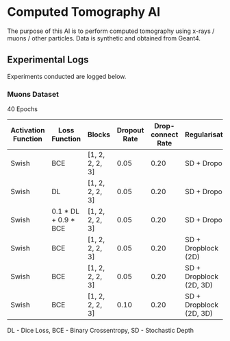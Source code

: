 # Computed Tomography AI

The purpose of this AI is to perform computed tomography using x-rays / muons / other particles. 
Data is synthetic and obtained from Geant4.

## Experimental Logs

Experiments conducted are logged below.

### Muons Dataset

40 Epochs

| Activation Function | Loss Function        | Blocks          | Dropout Rate | Drop-connect Rate | Regularisation          | Accuracy |
|---------------------|----------------------|-----------------|--------------|-------------------|-------------------------|----------|
| Swish               | BCE                  | [1, 2, 2, 2, 3] | 0.05         | 0.20              | SD + Dropout            | 93.9%    |
| Swish               | DL                   | [1, 2, 2, 2, 3] | 0.05         | 0.20              | SD + Dropout            | 91.9%    |
| Swish               | 0.1 * DL + 0.9 * BCE | [1, 2, 2, 2, 3] | 0.05         | 0.20              | SD + Dropout            | 93.5%    |
| Swish               | BCE                  | [1, 2, 2, 2, 3] | 0.05         | 0.20              | SD + Dropblock (2D)     | 94.4%    |
| Swish               | BCE                  | [1, 2, 2, 2, 3] | 0.05         | 0.20              | SD + Dropblock (2D, 3D) | 94.2%    |
| Swish               | BCE                  | [1, 2, 2, 2, 3] | 0.10         | 0.20              | SD + Dropblock (2D, 3D) | 88.6%    |

DL - Dice Loss, BCE - Binary Crossentropy, SD - Stochastic Depth
